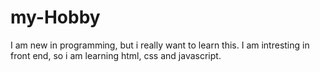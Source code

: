 # my-Hobby
I am new in programming, but i really want to learn this.
I am intresting in front end, so i am learning html, css and javascript.
